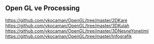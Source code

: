 Open GL ve Processing
------------------------------------
https://github.com/ykocaman/OpenGL/tree/master/2DKare  
https://github.com/ykocaman/OpenGL/tree/master/3DKulah  
https://github.com/ykocaman/OpenGL/tree/master/3DNesneYonetimi  
https://github.com/ykocaman/OpenGL/tree/master/Infografik  
